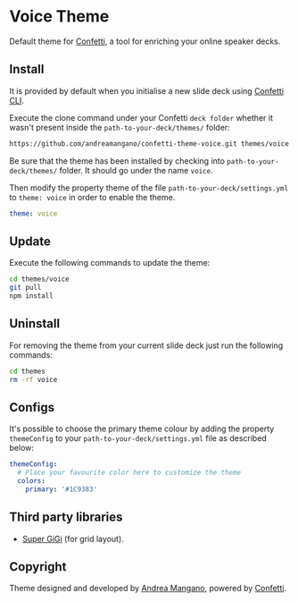 # Voice Theme
Default theme for [Confetti](https://github.com/andreamangano/confetti-cli), a tool for enriching your online speaker decks.

## Install
It is provided by default when you initialise a new slide deck using [Confetti CLI](https://github.com/andreamangano/confetti-cli).

Execute the clone command under your Confetti `` deck folder `` whether it wasn't present inside the `` path-to-your-deck/themes/ `` folder:

``` bash
https://github.com/andreamangano/confetti-theme-voice.git themes/voice
```

Be sure that the theme has been installed by checking into `` path-to-your-deck/themes/ `` folder. It should go under the name `` voice ``.

Then modify the property theme of the file `` path-to-your-deck/settings.yml
`` to `` theme: voice `` in order to enable the theme.

``` yaml
theme: voice
```

## Update
Execute the following commands to update the theme:

``` bash
cd themes/voice
git pull
npm install
```

## Uninstall
For removing the theme from your current slide deck just run the following commands:

``` bash
cd themes
rm -rf voice
```

## Configs
It's possible to choose the primary theme colour by adding the property
``` themeConfig ``` to your `` path-to-your-deck/settings.yml `` file as
described below:

``` yaml
themeConfig:
  # Place your favourite color here to customize the theme
  colors:
    primary: '#1C9383'
```

## Third party libraries
* [Super GiGi](https://github.com/Objectway/super-gigi) (for grid layout).

## Copyright
Theme designed and developed by [Andrea Mangano](https://github.com/andreamangano), powered by [Confetti](https://github.com/andreamangano/confetti-cli).